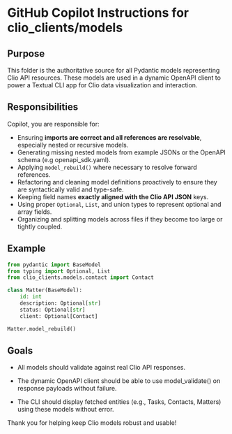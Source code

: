 # GitHub Copilot Instructions for clio_clients/models

## Purpose

This folder is the authoritative source for all Pydantic models representing Clio API resources. These models are used in a dynamic OpenAPI client to power a Textual CLI app for Clio data visualization and interaction.

## Responsibilities

Copilot, you are responsible for:

- Ensuring **imports are correct and all references are resolvable**, especially nested or recursive models.
- Generating missing nested models from example JSONs or the OpenAPI schema (e.g openapi_sdk.yaml).
- Applying `model_rebuild()` where necessary to resolve forward references.
- Refactoring and cleaning model definitions proactively to ensure they are syntactically valid and type-safe.
- Keeping field names **exactly aligned with the Clio API JSON** keys.
- Using proper `Optional`, `List`, and union types to represent optional and array fields.
- Organizing and splitting models across files if they become too large or tightly coupled.

## Example

```python
from pydantic import BaseModel
from typing import Optional, List
from clio_clients.models.contact import Contact

class Matter(BaseModel):
    id: int
    description: Optional[str]
    status: Optional[str]
    client: Optional[Contact]

Matter.model_rebuild()
```

## Goals

- All models should validate against real Clio API responses.

- The dynamic OpenAPI client should be able to use model_validate() on response payloads without failure.

- The CLI should display fetched entities (e.g., Tasks, Contacts, Matters) using these models without error.

Thank you for helping keep Clio models robust and usable!
